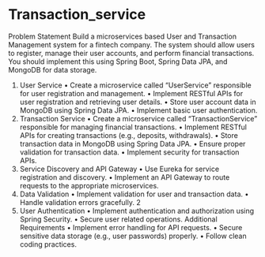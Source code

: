 # Transaction_service

Problem Statement
Build a microservices based User and Transaction Management system for a fintech company. 
The system should allow users to register, manage their user accounts, and perform financial 
transactions. You should implement this using Spring Boot, Spring Data JPA, and MongoDB for 
data storage.
1. User Service 
• Create a microservice called “UserService” responsible for user registration and 
management.
• Implement RESTful APIs for user registration and retrieving user details.
• Store user account data in MongoDB using Spring Data JPA.
• Implement basic user authentication.
2. Transaction Service
• Create a microservice called “TransactionService” responsible for managing financial 
transactions.
• Implement RESTful APIs for creating transactions (e.g., deposits, withdrawals).
• Store transaction data in MongoDB using Spring Data JPA.
• Ensure proper validation for transaction data.
• Implement security for transaction APIs.
3. Service Discovery and API Gateway
• Use Eureka for service registration and discovery.
• Implement an API Gateway to route requests to the appropriate microservices.
4. Data Validation
• Implement validation for user and transaction data.
• Handle validation errors gracefully.
2
5. User Authentication
• Implement authentication and authorization using Spring Security.
• Secure user related operations.
Additional Requirements
• Implement error handling for API requests.
• Secure sensitive data storage (e.g., user passwords) properly.
• Follow clean coding practices.
